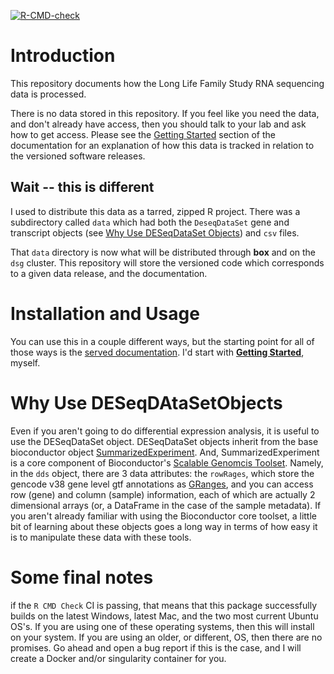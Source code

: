 [![R-CMD-check](https://github.com/cmatKhan/llfsRnaseq/actions/workflows/R-CMD-check.yaml/badge.svg)](https://github.com/cmatKhan/llfsRnaseq/actions/workflows/R-CMD-check.yaml)

# Introduction

This repository documents how the Long Life Family Study RNA sequencing data 
is processed.  

There is no data stored in this repository. If you feel like you need the 
data, and don't already have access, then you should talk to your lab and 
ask how to get access.  Please see the [Getting Started](https://cmatkhan.github.io/llfsRnaseq/articles/llfsRnaseq.html) section of the 
documentation for an explanation of how this data is tracked in relation to the 
versioned software releases.

## Wait -- this is different

I used to distribute this data as a tarred, zipped R project. There was a 
subdirectory called `data` which had both the `DeseqDataSet` gene and 
transcript objects 
(see [Why Use DESeqDataSet Objects](#why-use-deseqdataset-objects)) and 
`csv` files.  

That `data` directory is now what will be distributed through **box** and on 
the `dsg` cluster. This repository will store the versioned code which 
corresponds to a given data release, and the documentation.  

# Installation and Usage

You can use this in a couple different ways, but the starting point for all 
of those ways is the [served documentation](https://cmatkhan.github.io/LLFS_RNAseq_dataprocessing/). 
I'd start with [**Getting Started**](https://cmatkhan.github.io/llfsRnaseq/articles/llfsRnaseq.html), myself.

# Why Use DESeqDAtaSetObjects

Even if you aren't going to do differential expression analysis, it is useful 
to use the DESeqDataSet object. DESeqDataSet objects inherit from the base 
bioconductor object 
[SummarizedExperiment](https://www.bioconductor.org/packages/devel/bioc/vignettes/SummarizedExperiment/inst/doc/SummarizedExperiment.html).
 And, SummarizedExperiment is a core component of Bioconductor's 
 [Scalable Genomcis Toolset](https://pubmed.ncbi.nlm.nih.gov/28018047/). Namely, 
 in the `dds` object, there are 3 data attributes: the `rowRages`, which store 
 the gencode v38 gene level gtf annotations as [GRanges](https://bioconductor.org/packages/release/bioc/vignettes/GenomicRanges/inst/doc/GenomicRangesIntroduction.html), 
 and you can access row (gene) and column (sample) information, each of which are 
 actually 2 dimensional arrays (or, a DataFrame in the case of the sample metadata). 
 If you aren't already familiar with using the Bioconductor core toolset, a little 
 bit of learning about these objects goes a long way in terms of how easy it is to 
 manipulate these data with these tools.
 
 # Some final notes
 
 if the `R CMD Check` CI is passing, that means that this package successfully 
 builds on the latest Windows, latest Mac, and the two most current Ubuntu OS's. 
 If you are using one of these operating systems, then this will install on 
 your system. If you are using an older, or different, OS, then there are no 
 promises. Go ahead and open a bug report if this is the case, and I will create 
 a Docker and/or singularity container for you.
